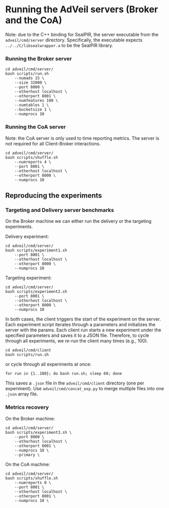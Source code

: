 # Running the AdVeil servers (Broker and the CoA)

Note: due to the C++ binding for SealPIR, the server executable from the ```adveil/cmd/server``` directory.
Specifically, the executable expects ```../../C/libsealwrapper.a``` to be the SealPIR library. 

### Running the Broker server
```
cd adveil/cmd/server/
bash scripts/run.sh 
    --numads 15 \
    --size 32000 \
    --port 8000 \
    --otherhost localhost \ 
    --otherport 8001 \
    --numfeatures 100 \
    --numtables 1 \
    --bucketsize 1 \
    --numprocs 10 
```

### Running the CoA server
Note: the CoA server is only used to time reporting metrics.
The server is not required for all Client-Broker interactions. 
```
cd adveil/cmd/server/
bash scripts/shuffle.sh 
    --numreports 4 \
    --port 8001 \
    --otherhost localhost \
    --otherport 8000 \
    --numprocs 10
```


## Reproducing the experiments 

### Targeting and Delivery server benchmarks

On the Broker machine we can either run the delivery or the targeting experiments. 

Delivery experiment:
```
cd adveil/cmd/server/
bash scripts/experiment1.sh 
    --port 8001 \
    --otherhost localhost \
    --otherport 8000 \
    --numprocs 10
```


Targeting experiment:
```
cd adveil/cmd/server/
bash scripts/experiment2.sh 
    --port 8001 \
    --otherhost localhost \
    --otherport 8000 \
    --numprocs 10
```
 
In both cases, the client triggers the start of the experiment on the server.
Each experiment script iterates through a parameters and initializes the server with the params. 
Each client run starts a new experiment under the specified parameters and saves it to a JSON file. 
Therefore, to cycle through all experiments, we re-run the client many times (e.g., 100). 
```
cd adveil/cmd/client
bash scripts/run.sh
```
or cycle through all experiments at once:
```
for run in {1..100}; do bash run.sh; sleep 60; done
```

This saves a ```.json``` file in the ```adveil/cmd/client``` directory (one per experiment).
Use ```adveil/cmd/concat_exp.py``` to merge multiple files into one ```.json``` array file. 



### Metrics recovery

On the Broker machine:
```
cd adveil/cmd/server/
bash scripts/experiment3.sh \ 
    --port 8000 \
    --otherhost localhost \
    --otherport 8001 \
    --numprocs 10 \
    --primary \
```

On the CoA machine:
```
cd adveil/cmd/server/
bash scripts/shuffle.sh 
    --numreports 0 \ 
    --port 8001 \
    --otherhost localhost \
    --otherport 8001 \
    --numprocs 10 \
```


